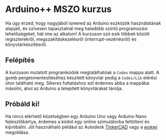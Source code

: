 # Arduino++ MSZO kurzus

Ha úgy érzed, hogy nagyjából ismered az Arduino eszközök használatának alapjait, és szívesen tapasztalnál meg haladóbb szintű programozási lehetőségeket, hát íme az alkalom! A kurzuson szó esik többek között regiszterekről, megszakításkezelésről (interrupt-vezérlésről) és könyvtárkészítésről.

## Felépítés

A kurzuson mutatott programkódok megtalálhatóak a `Codes` mappa alatt. A gomb pergésmentesítéséhez készített könyvtár pedig a `Codes/Lib` elérési úton található meg. Sikeres futtatáshoz ezt érdemes abba a mappába másolni, ahol az Arduino a telepített könyvtárakat tárolja.

## Próbáld ki!

Ha nincs elérhető közelségben egy Arduino Uno vagy Arduino Nano fejlesztőkártya, érdemes a kódot egy online szimulátorba feltölteni és kipróbálni. Jól használható például az Autodesk [TinkerCAD](https://www.tinkercad.com/) vagy a [wokwi](https://wokwi.com/) megoldása.

